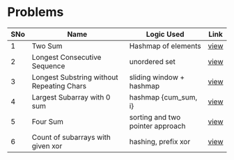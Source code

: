 # Problems

SNo | Name | Logic Used | Link |
----|------|------------|------|
1 | Two Sum | Hashmap of elements | [view](Two_sum.cpp)
2 | Longest Consecutive Sequence | unordered set | [view](LongestConsecutiveSequence.cpp)
3 | Longest Substring without Repeating Chars | sliding window + hashmap | [view](repeated_chars.cpp)
4 | Largest Subarray with 0 sum | hashmap {cum_sum, i} | [view](subarray_zero_sum.cpp)
5 | Four Sum | sorting and two pointer approach | [view](Four_sum.cpp)
6 | Count of subarrays with given xor | hashing, prefix xor | [view](subarrays_xor.cpp) 


  
